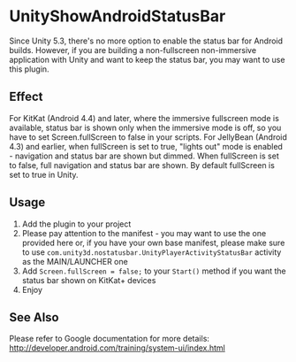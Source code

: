 # UnityShowAndroidStatusBar
Since Unity 5.3, there's no more option to enable the status bar for Android builds. However, if you are building a non-fullscreen non-immersive application with Unity and want to keep the status bar, you may want to use this plugin.

## Effect
For KitKat (Android 4.4) and later, where the immersive fullscreen mode is available, status bar is shown only when the immersive mode is off, so you have to set Screen.fullScreen to false in your scripts.
For JellyBean (Android 4.3) and earlier, when fullScreen is set to true, "lights out" mode is enabled - navigation and status bar are shown but dimmed. When fullScreen is set to false, full navigation and status bar are shown.
By default fullScreen is set to true in Unity.

## Usage
1.	Add the plugin to your project
2.	Please pay attention to the manifest - you may want to use the one provided here or, if you have your own base manifest, please make sure to use `com.unity3d.nostatusbar.UnityPlayerActivityStatusBar` activity as the MAIN/LAUNCHER one
3.	Add `Screen.fullScreen = false;` to your `Start()` method if you want the status bar shown on KitKat+ devices
4.	Enjoy

## See Also
Please refer to Google documentation for more details: http://developer.android.com/training/system-ui/index.html

